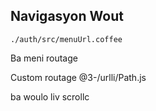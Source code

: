 ## Navigasyon Wout

`./auth/src/menuUrl.coffee`

Ba meni routage

Custom routage
@3-/urlli/Path.js

ba woulo liv
scrollc